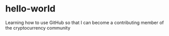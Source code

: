 hello-world
===========

Learning how to use GitHub so that I can become a contributing member of the cryptocurrency community
